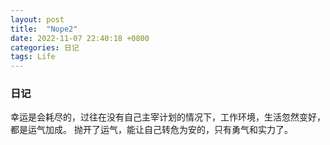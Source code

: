 ```yaml
---
layout: post
title:  "Nope2"
date: 2022-11-07 22:40:18 +0800
categories: 日记
tags: Life
---
```


### 日记

幸运是会耗尽的，过往在没有自己主宰计划的情况下，工作环境，生活忽然变好，都是运气加成。
抛开了运气，能让自己转危为安的，只有勇气和实力了。

